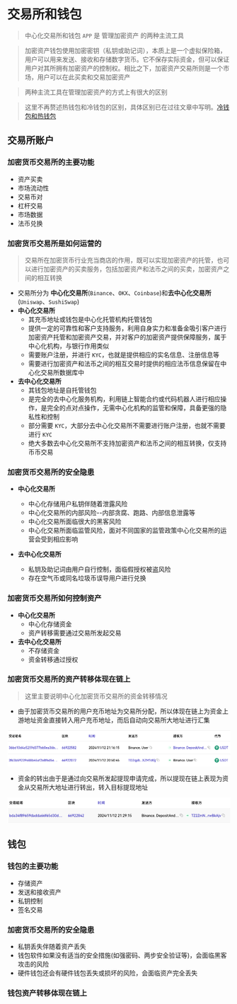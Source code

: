 # 交易所和钱包
> 中心化交易所和钱包 `APP` 是 管理加密资产 的两种主流工具

> 加密资产钱包使用加密密钥（私钥或助记词），本质上是一个虚拟保险箱，用户可以用来发送、接收和存储数字货币。它不保存实际资金，但可以保证用户对其所拥有加密资产的控制权。相比之下，加密资产交易所则是一个市场，用户可以在此买卖和交易加密资产

> 两种主流工具在管理加密资产的方式上有很大的区别

> 这里不再赘述热钱包和冷钱包的区别，具体区别已在过往文章中写明。[冷钱包和热钱包](https://github.com/programmer-zhang/front-end/tree/master/profiles/blockchain_wallet.md)

## 交易所账户

### 加密货币交易所的主要功能
* 资产买卖
* 市场流动性
* 交易币对
* 杠杆交易
* 市场数据
* 法币兑换

### 加密货币交易所是如何运营的

> 交易所在加密货币行业充当商店的作用，既可以实现加密资产的托管，也可以进行加密资产的买卖服务，包括加密资产和法币之间的买卖，加密资产之间的相互转换

* 交易所分为 **中心化交易所**(`Binance`、`OKX`、`Coinbase`)和**去中心化交易所**(`Uniswap`、`SushiSwap`)
* **中心化交易所**
	* 其充币地址或钱包是中心化托管机构托管钱包
	* 提供一定的可靠性和客户支持服务，利用自身实力和准备金吸引客户进行加密资产托管和加密资产交易，并对客户的加密资产提供保障服务，属于中心化机构，与银行作用类似
	* 需要账户注册，并进行 `KYC`，也就是提供相应的实名信息、注册信息等
	* 需要进行加密资产和法币之间的相互交易时提供的相应法币信息保留在中心化交易所数据库中
* **去中心化交易所**
	* 其钱包地址是自托管钱包
	* 是完全的去中心化服务机构，利用链上智能合约或代码机器人进行相应操作，是完全的点对点操作，无需中心化机构的监管和保障，具备更强的隐私性和控制
	* 部分需要 `KYC`，大部分去中心化交易所不需要进行账户注册，也就不需要进行 `KYC`
	* 绝大多数去中心化交易所不支持加密资产和法币之间的相互转换，仅支持币币交易

### 加密货币交易所的安全隐患

* **中心化交易所**
	* 中心化存储用户私钥伴随着泄露风险
	* 中心化交易所的内部风险--内部贪腐、跑路、内部信息泄露等
	* 中心化交易所面临很大的黑客风险
	* 中心化交易所面临监管风险，面对不同国家的监管政策中心化交易所的运营会受到相应影响

* **去中心化交易所**
	* 私钥及助记词由用户自行控制，面临假授权被盗风险
	* 存在空气币或同名垃圾币误导用户进行兑换

### 加密货币交易所如何控制资产
* **中心化交易所**
	* 中心化存储资金
	* 资产转移需要通过交易所发起交易
* **去中心化交易所**
	* 不存储资金
	* 资金转移通过授权

### 加密货币交易所的资产转移体现在链上

> 这里主要说明中心化加密货币交易所的资金转移情况

* 由于加密货币交易所的用户充币地址为交易所分配，所以体现在链上为资金上游地址资金直接转入用户充币地址，而后自动向交易所大地址进行汇集

![](../images/blockChain/exchange_wallet_exhchange-address-funds-deposit.png)

* 资金的转出由于是通过向交易所发起提现申请完成，所以提现在链上表现为资金从交易所大地址进行转出，转入目标提现地址

![](../images/blockChain/exchange_wallet_exhchange-address-funds-withdraw.png)

## 钱包

### 钱包的主要功能
* 存储资产
* 发送和接收资产
* 私钥控制
* 签名交易

### 加密货币交易所的安全隐患
* 私钥丢失伴随着资产丢失
* 钱包软件如果没有适当的安全措施(如强密码、两步安全验证等)，会面临黑客攻击的风险
* 硬件钱包还会有硬件钱包丢失或损坏的风险，会面临资产完全丢失

### 钱包资产转移体现在链上
